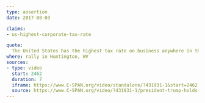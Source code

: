 ```yaml
---
type: assertion
date: 2017-08-03

claims:
- us-highest-corporate-tax-rate

quote:
  The United States has the highest tax rate on business anywhere in the world…
where: rally in Huntington, WV
sources:
- type: video
  start: 2462
  duration: 7
  iframe: https://www.C-SPAN.org/video/standalone/?431931-1&start=2462
  source: https://www.C-SPAN.org/video/?431931-1/president-trump-holds-rally-west-virginia&start=2462
---
```

